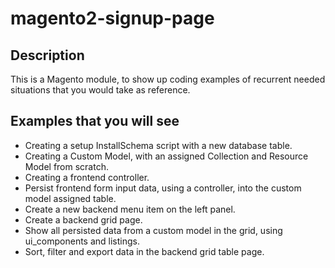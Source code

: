 # magento2-signup-page
## Description
This is a Magento module, to show up coding examples of recurrent needed situations that you would take as reference.

## Examples that you will see
- Creating a setup InstallSchema script with a new database table.
- Creating a Custom Model, with an assigned Collection and Resource Model from scratch. 
- Creating a frontend controller.
- Persist frontend form input data, using a controller, into the custom model assigned table.
- Create a new backend menu item on the left panel.
- Create a backend grid page.
- Show all persisted data from a custom model in the grid, using ui_components and listings.
- Sort, filter and export data in the backend grid table page.
